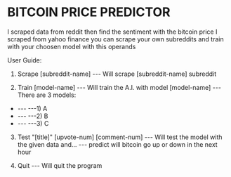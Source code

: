 # BITCOIN PRICE PREDICTOR
I scraped data from reddit
then find the sentiment with the bitcoin price I scraped from yahoo finance
you can scrape your own subreddits and train with your choosen model with this operands

User Guide:
1. Scrape [subreddit-name]
--- Will scrape [subreddit-name] subreddit

3. Train [model-name]
--- Will train the A.I. with model [model-name]
--- There are 3 models:
- --- ---1) A
- --- ---2) B
- --- ---3) C

3. Test "[title]" [upvote-num] [comment-num]
--- Will test the model with the given data and...
--- predict will bitcoin go up or down in the next hour

5. Quit
--- Will quit the program

